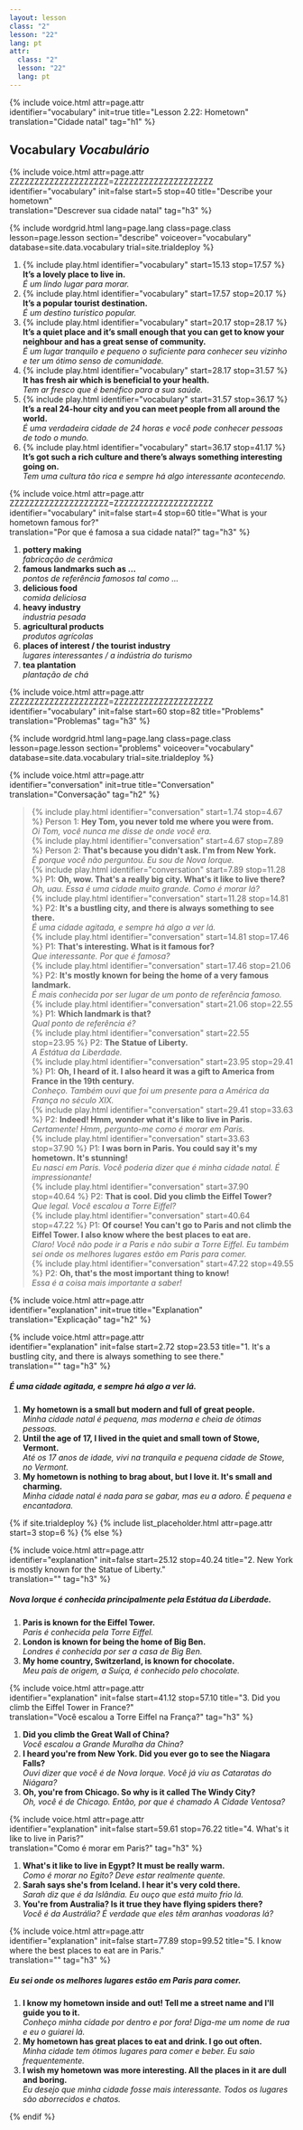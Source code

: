 ```yaml
---
layout: lesson
class: "2"
lesson: "22"
lang: pt
attr:
  class: "2"
  lesson: "22"
  lang: pt
---
```


{%  include voice.html attr=page.attr  
	identifier="vocabulary"  init=true
	title="Lesson 2.22: Hometown"        
	translation="Cidade natal"
    tag="h1" %}


## Vocabulary   *Vocabulário*

{%  include voice.html attr=page.attr    ZZZZZZZZZZZZZZZZZZZZ=ZZZZZZZZZZZZZZZZZZZZ
	identifier="vocabulary"  init=false start=5 stop=40
	title="Describe your hometown"        
	translation="Descrever sua cidade natal"
    tag="h3" %}

{% include wordgrid.html lang=page.lang
		class=page.class 
		lesson=page.lesson 
		section="describe"
		voiceover="vocabulary"
		database=site.data.vocabulary 
		trial=site.trialdeploy %}


1. {% include play.html identifier="vocabulary" start=15.13 stop=17.57 %} **It’s a lovely place to live in.**  
*É um lindo lugar para morar.*     
2. {% include play.html identifier="vocabulary" start=17.57 stop=20.17 %} **It’s a popular tourist destination.**  
*É um destino turístico popular.*    
3. {% include play.html identifier="vocabulary" start=20.17 stop=28.17 %} **It’s a quiet place and it’s small enough that you can get to know your neighbour and has a great sense of community.**  
*É um lugar tranquilo e pequeno o suficiente para conhecer seu vizinho e ter um ótimo senso de comunidade.*      
4. {% include play.html identifier="vocabulary" start=28.17 stop=31.57 %} **It has fresh air which is beneficial to your health.**  
*Tem ar fresco que é benéfico para a sua saúde.*       
5. {% include play.html identifier="vocabulary" start=31.57 stop=36.17 %} **It’s a real 24-hour city and you can meet people from all around the world.**  
*É uma verdadeira cidade de 24 horas e você pode conhecer pessoas de todo o mundo.*        
6. {% include play.html identifier="vocabulary" start=36.17 stop=41.17 %} **It’s got such a rich culture and there’s always something interesting going on.**  
*Tem uma cultura tão rica e sempre há algo interessante acontecendo.*       

{%  include voice.html attr=page.attr    ZZZZZZZZZZZZZZZZZZZZ=ZZZZZZZZZZZZZZZZZZZZ
	identifier="vocabulary"  init=false start=4 stop=60
	title="What is your hometown famous for?"        
	translation="Por que é famosa a sua cidade natal?"
    tag="h3" %}
  
1. **pottery making**   
*fabricação de cerâmica*     
2. **famous landmarks such as …**   
*pontos de referência famosos tal como …*   
3. **delicious food**   
*comida deliciosa*   
4. **heavy industry**    
*industria pesada*   
5. **agricultural products**   
*produtos agrícolas*   
6. **places of interest / the tourist industry**  
*lugares interessantes / a indústria do turismo*   
7. **tea plantation**   
*plantação de chá*   

{%  include voice.html attr=page.attr    ZZZZZZZZZZZZZZZZZZZZ=ZZZZZZZZZZZZZZZZZZZZ
	identifier="vocabulary"  init=false start=60 stop=82
	title="Problems"        
	translation="Problemas"
    tag="h3" %}

{% include wordgrid.html lang=page.lang
		class=page.class 
		lesson=page.lesson 
		section="problems"
		voiceover="vocabulary"
		database=site.data.vocabulary 
		trial=site.trialdeploy %}


{%  include voice.html attr=page.attr  
	identifier="conversation"  init=true
	title="Conversation"        
	translation="Conversação"
    tag="h2" %}

> {% include play.html identifier="conversation" start=1.74 stop=4.67 %} Person 1: **Hey Tom, you never told me where you were from.**  
*Oi Tom, você nunca me disse de onde você era.*     
> {% include play.html identifier="conversation" start=4.67 stop=7.89 %} Person 2: **That's because you didn't ask. I'm from New York.**  
*É porque você não perguntou. Eu sou de Nova Iorque.*    
> {% include play.html identifier="conversation" start=7.89 stop=11.28 %} P1: **Oh, wow. That's a really big city. What's it like to live there?**   
*Oh, uau. Essa é uma cidade muito grande. Como é morar lá?*     
> {% include play.html identifier="conversation" start=11.28 stop=14.81 %} P2: **It's a bustling city, and there is always something to see there.**  
*É uma cidade agitada, e sempre há algo a ver lá.*      
> {% include play.html identifier="conversation" start=14.81 stop=17.46 %} P1: **That's interesting. What is it famous for?**  
*Que interessante. Por que é famosa?*     
> {% include play.html identifier="conversation" start=17.46 stop=21.06 %} P2: **It's mostly known for being the home of a very famous landmark.**    
*É mais conhecida por ser lugar de um ponto de referência famoso.*     
> {% include play.html identifier="conversation" start=21.06 stop=22.55 %} P1: **Which landmark is that?**  
*Qual ponto de referência é?*    
> {% include play.html identifier="conversation" start=22.55 stop=23.95 %} P2: **The Statue of Liberty.**  
*A Estátua da Liberdade.*     
> {% include play.html identifier="conversation" start=23.95 stop=29.41 %} P1: **Oh, I heard of it. I also heard it was a gift to America from France in the 19th century.**  
*Conheço. Também ouvi que foi um presente para a América da França no século XIX.*      
> {% include play.html identifier="conversation" start=29.41 stop=33.63 %} P2: **Indeed! Hmm, wonder what it's like to live in Paris.**  
*Certamente! Hmm, pergunto-me como é morar em Paris.*     
> {% include play.html identifier="conversation" start=33.63 stop=37.90 %} P1: **I was born in Paris. You could say it's my hometown. It's stunning!**  
*Eu nasci em Paris. Você poderia dizer que é minha cidade natal. É impressionante!*     
> {% include play.html identifier="conversation" start=37.90 stop=40.64 %} P2: **That is cool. Did you climb the Eiffel Tower?**  
*Que legal. Você escalou a Torre Eiffel?*     
> {% include play.html identifier="conversation" start=40.64 stop=47.22 %} P1: **Of course! You can't go to Paris and not climb the Eiffel Tower. I also know where the best places to eat are.**  
*Claro! Você não pode ir a Paris e não subir a Torre Eiffel. Eu também sei onde os melhores lugares estão em Paris para comer.*    
> {% include play.html identifier="conversation" start=47.22 stop=49.55 %} P2: **Oh, that's the most important thing to know!**  
*Essa é a coisa mais importante a saber!*    

{%  include voice.html attr=page.attr  
	identifier="explanation"  init=true
	title="Explanation"        
	translation="Explicação"
    tag="h2" %}

{%  include voice.html attr=page.attr  
	identifier="explanation"  init=false start=2.72 stop=23.53
	title="1. It's a bustling city, and there is always something to see there."        
	translation=""
    tag="h3" %}
##### *É uma cidade agitada, e sempre há algo a ver lá.*
1. **My hometown is a small but modern and full of great people.**   
*Minha cidade natal é pequena, mas moderna e cheia de ótimas pessoas.*    
2. **Until the age of 17, I lived in the quiet and small town of Stowe, Vermont.**    
*Até os 17 anos de idade, vivi na tranquila e pequena cidade de Stowe, no Vermont.*    
3. **My hometown is nothing to brag about, but I love it. It's small and charming.**   
*Minha cidade natal é nada para se gabar, mas eu a adoro. É pequena e encantadora.*    

{% if site.trialdeploy %}
  {% include list_placeholder.html  attr=page.attr     start=3 stop=6 %}
  {% else %}
 
{%  include voice.html attr=page.attr  
	identifier="explanation"  init=false start=25.12 stop=40.24
	title="2. New York is mostly known for the Statue of Liberty."        
	translation=""
    tag="h3" %}
##### *Nova Iorque é conhecida principalmente pela Estátua da Liberdade.*
1. **Paris is known for the Eiffel Tower.**   
*Paris é conhecida pela Torre Eiffel.*   
2. **London is known for being the home of Big Ben.**     
*Londres é conhecida por ser a casa de Big Ben.*    
3. **My home country, Switzerland, is known for chocolate.**    
*Meu país de origem, a Suíça, é conhecido pelo chocolate.*    

{%  include voice.html attr=page.attr  
	identifier="explanation"  init=false start=41.12 stop=57.10
	title="3. Did you climb the Eiffel Tower in France?"        
	translation="Você escalou a Torre Eiffel na França?"
    tag="h3" %}

1. **Did you climb the Great Wall of China?**   
*Você escalou a Grande Muralha da China?*    
2. **I heard you're from New York. Did you ever go to see the Niagara Falls?**   
*Ouvi dizer que você é de Nova Iorque. Você já viu as Cataratas do Niágara?*    
3. **Oh, you're from Chicago. So why is it called The Windy City?**   
*Oh, você é de Chicago. Então, por que é chamado A Cidade Ventosa?*    

{%  include voice.html attr=page.attr  
	identifier="explanation"  init=false start=59.61 stop=76.22
	title="4. What's it like to live in Paris?"        
	translation="Como é morar em Paris?"
    tag="h3" %}

1. **What's it like to live in Egypt? It must be really warm.**   
*Como é morar no Egito? Deve estar realmente quente.*    
2. **Sarah says she's from Iceland. I hear it's very cold there.**   
*Sarah diz que é da Islândia. Eu ouço que está muito frio lá.*    
3. **You're from Australia? Is it true they have flying spiders there?**   
*Você é da Austrália? É verdade que eles têm aranhas voadoras lá?*   

{%  include voice.html attr=page.attr  
	identifier="explanation"  init=false start=77.89 stop=99.52
	title="5. I know where the best places to eat are in Paris."        
	translation=""
    tag="h3" %}
##### *Eu sei onde os melhores lugares estão em Paris para comer.*
1. **I know my hometown inside and out! Tell me a street name and I'll guide you to it.**   
*Conheço minha cidade por dentro e por fora! Diga-me um nome de rua e eu o guiarei lá.*    
2. **My hometown has great places to eat and drink. I go out often.**   
*Minha cidade tem ótimos lugares para comer e beber. Eu saio frequentemente.*    
3. **I wish my hometown was more interesting. All the places in it are dull and boring.**   
*Eu desejo que minha cidade fosse mais interessante. Todos os lugares são aborrecidos e chatos.*  



{% endif %}

